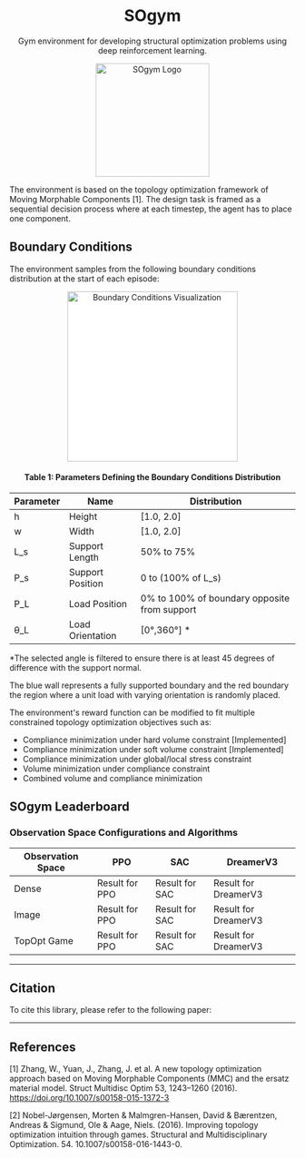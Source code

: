 <h1 align="center">SOgym</h1>
<p align="center">
  Gym environment for developing structural optimization problems using deep reinforcement learning.
</p>
<p align="center">
  <img src="https://raw.githubusercontent.com/ThomasRochefortB/sogym_v2/alternative/docs/SOGYM_LOGO.png?token=GHSAT0AAAAAACRL6NQKA4ESORH7WSD22RDGZRHZR2A" alt="SOgym Logo" width="200"/>
</p>

The environment is based on the topology optimization framework of Moving Morphable Components [1]. The design task is framed as a sequential decision process where at each timestep, the agent has to place one component.

## Boundary Conditions

The environment samples from the following boundary conditions distribution at the start of each episode:

<div align="center">
  <p>
    <img src="https://raw.githubusercontent.com/ThomasRochefortB/sogym_v2/alternative/docs/BCs.png?token=GHSAT0AAAAAACRL6NQLKI7UTRBYLTNQEALOZRH2QWA" alt="Boundary Conditions Visualization" style="background-color:white; display: block; margin: auto;" width="300"/>
  </p>

  <h4>Table 1: Parameters Defining the Boundary Conditions Distribution</h3>

  <table>
    <thead>
      <tr>
        <th>Parameter</th>
        <th>Name</th>
        <th>Distribution</th>
      </tr>
    </thead>
    <tbody>
      <tr>
        <td>h</td>
        <td>Height</td>
        <td>[1.0, 2.0]</td>
      </tr>
      <tr>
        <td>w</td>
        <td>Width</td>
        <td>[1.0, 2.0]</td>
      </tr>
      <tr>
        <td>L_s</td>
        <td>Support Length</td>
        <td>50% to 75%</td>
      </tr>
      <tr>
        <td>P_s</td>
        <td>Support Position</td>
        <td>0 to (100% of L_s)</td>
      </tr>
      <tr>
        <td>P_L</td>
        <td>Load Position</td>
        <td>0% to 100% of boundary opposite from support</td>
      </tr>
      <tr>
        <td>θ_L</td>
        <td>Load Orientation</td>
        <td>[0°,360°] *</td>
      </tr>
    </tbody>
  </table>
</div>

*The selected angle is filtered to ensure there is at least 45 degrees of difference with the support normal.

The blue wall represents a fully supported boundary and the red boundary the region where a unit load with varying orientation is randomly placed.

The environment's reward function can be modified to fit multiple constrained topology optimization objectives such as:

* Compliance minimization under hard volume constraint [Implemented]
* Compliance minimization under soft volume constraint [Implemented]
* Compliance minimization under global/local stress constraint
* Volume minimization under compliance constraint
* Combined volume and compliance minimization

## SOgym Leaderboard

### Observation Space Configurations and Algorithms

| Observation Space | PPO           | SAC           | DreamerV3     |
|-------------------|---------------|---------------|---------------|
| Dense             | Result for PPO| Result for SAC| Result for DreamerV3|
| Image             | Result for PPO| Result for SAC| Result for DreamerV3|
| TopOpt Game       | Result for PPO| Result for SAC| Result for DreamerV3|

---
## Citation
To cite this library, please refer to the following paper:

---
## References

[1] Zhang, W., Yuan, J., Zhang, J. et al. A new topology optimization approach based on Moving Morphable Components (MMC) and the ersatz material model. Struct Multidisc Optim 53, 1243–1260 (2016). https://doi.org/10.1007/s00158-015-1372-3

[2] Nobel-Jørgensen, Morten & Malmgren-Hansen, David & Bærentzen, Andreas & Sigmund, Ole & Aage, Niels. (2016). Improving topology optimization intuition through games. Structural and Multidisciplinary Optimization. 54. 10.1007/s00158-016-1443-0. 
